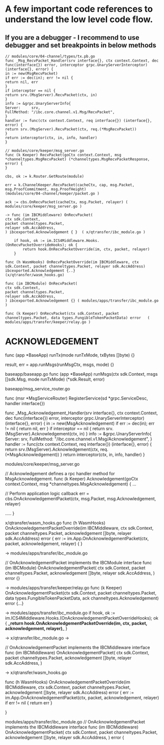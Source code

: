 # A few important code references to understand the low level code flow. 

## If you are a debugger - I recommend to use debugger and set breakpoints in below methods 

```golang
// modules/core/04-channel/types/tx.pb.go 
func _Msg_RecvPacket_Handler(srv interface{}, ctx context.Context, dec func(interface{}) error, interceptor grpc.UnaryServerInterceptor) (interface{}, error) {
in := new(MsgRecvPacket)
if err := dec(in); err != nil {
return nil, err
}
if interceptor == nil {
return srv.(MsgServer).RecvPacket(ctx, in)
}
info := &grpc.UnaryServerInfo{
Server:     srv,
FullMethod: "/ibc.core.channel.v1.Msg/RecvPacket",
}
handler := func(ctx context.Context, req interface{}) (interface{}, error) {
return srv.(MsgServer).RecvPacket(ctx, req.(*MsgRecvPacket))
}
return interceptor(ctx, in, info, handler)
}
```

```golang 
// modules/core/keeper/msg_server.go
func (k Keeper) RecvPacket(goCtx context.Context, msg *channeltypes.MsgRecvPacket) (*channeltypes.MsgRecvPacketResponse, error) {
}
```

```
cbs, ok := k.Router.GetRoute(module)
```

```
err = k.ChannelKeeper.RecvPacket(cacheCtx, cap, msg.Packet, msg.ProofCommitment, msg.ProofHeight)
(modules/core/04-channel/keeper/packet.go )

ack := cbs.OnRecvPacket(cacheCtx, msg.Packet, relayer) ( modules/core/keeper/msg_server.go ) 
```

```
-> func (im IBCMiddleware) OnRecvPacket(
ctx sdk.Context,
packet channeltypes.Packet,
relayer sdk.AccAddress,
) ibcexported.Acknowledgement { }  ( x/qtransfer/ibc_module.go )

```

```
	if hook, ok := im.ICS4Middleware.Hooks.(OnRecvPacketOverrideHooks); ok {
		return hook.OnRecvPacketOverride(im, ctx, packet, relayer)
	}

func (h WasmHooks) OnRecvPacketOverride(im IBCMiddleware, ctx sdk.Context, packet channeltypes.Packet, relayer sdk.AccAddress) ibcexported.Acknowledgement {..}
(x/qtransfer/wasm_hooks.go)

```

```
func (im IBCModule) OnRecvPacket(
ctx sdk.Context,
packet channeltypes.Packet,
relayer sdk.AccAddress,
) ibcexported.Acknowledgement {} ( modules/apps/transfer/ibc_module.go )  

```
```
func (k Keeper) OnRecvPacket(ctx sdk.Context, packet channeltypes.Packet, data types.FungibleTokenPacketData) error   ( modules/apps/transfer/keeper/relay.go )
```

# ACKNOWLEDGEMENT 


func (app *BaseApp) runTx(mode runTxMode, txBytes []byte) {}

result, err = app.runMsgs(runMsgCtx, msgs, mode) {}


baseapp/baseapp.go
func (app *BaseApp) runMsgs(ctx sdk.Context, msgs []sdk.Msg, mode runTxMode) (*sdk.Result, error)



baseapp/msg_service_router.go 

func (msr *MsgServiceRouter) RegisterService(sd *grpc.ServiceDesc, handler interface{})




func _Msg_Acknowledgement_Handler(srv interface{}, ctx context.Context, dec func(interface{}) error, interceptor grpc.UnaryServerInterceptor) (interface{}, error) {
in := new(MsgAcknowledgement)
if err := dec(in); err != nil {
return nil, err
}
if interceptor == nil {
return srv.(MsgServer).Acknowledgement(ctx, in)
}
info := &grpc.UnaryServerInfo{
Server:     srv,
FullMethod: "/ibc.core.channel.v1.Msg/Acknowledgement",
}
handler := func(ctx context.Context, req interface{}) (interface{}, error) {
return srv.(MsgServer).Acknowledgement(ctx, req.(*MsgAcknowledgement))
}
return interceptor(ctx, in, info, handler)
}


modules/core/keeper/msg_server.go

// Acknowledgement defines a rpc handler method for MsgAcknowledgement.
func (k Keeper) Acknowledgement(goCtx context.Context, msg *channeltypes.MsgAcknowledgement) {
...


// Perform application logic callback
err = cbs.OnAcknowledgementPacket(ctx, msg.Packet, msg.Acknowledgement, relayer)

.....
}

x/qtransfer/wasm_hooks.go 
func (h WasmHooks) OnAcknowledgementPacketOverride(im IBCMiddleware, ctx sdk.Context, packet channeltypes.Packet, acknowledgement []byte, relayer sdk.AccAddress) error {
err := im.App.OnAcknowledgementPacket(ctx, packet, acknowledgement, relayer) {
}

->
modules/apps/transfer/ibc_module.go 

// OnAcknowledgementPacket implements the IBCModule interface
func (im IBCModule) OnAcknowledgementPacket(
ctx sdk.Context,
packet channeltypes.Packet,
acknowledgement []byte,
relayer sdk.AccAddress,
) error {}

-> 
modules/apps/transfer/keeper/relay.go
func (k Keeper) OnAcknowledgementPacket(ctx sdk.Context, packet channeltypes.Packet, data types.FungibleTokenPacketData, ack channeltypes.Acknowledgement) error {...}



->
modules/apps/transfer/ibc_module.go
if hook, ok := im.ICS4Middleware.Hooks.(OnAcknowledgementPacketOverrideHooks); ok {
**_return hook.OnAcknowledgementPacketOverride(im, ctx, packet, acknowledgement, relayer)**_
}

->
x/qtransfer/ibc_module.go -> 

// OnAcknowledgementPacket implements the IBCMiddleware interface
func (im IBCMiddleware) OnAcknowledgementPacket(
ctx sdk.Context,
packet channeltypes.Packet,
acknowledgement []byte,
relayer sdk.AccAddress,
) 

->
x/qtransfer/wasm_hooks.go

func (h WasmHooks) OnAcknowledgementPacketOverride(im IBCMiddleware, ctx sdk.Context, packet channeltypes.Packet, acknowledgement []byte, relayer sdk.AccAddress) error {
err := im.App.OnAcknowledgementPacket(ctx, packet, acknowledgement, relayer)
if err != nil {
return err
}

}


modules/apps/transfer/ibc_module.go
// OnAcknowledgementPacket implements the IBCMiddleware interface
func (im IBCMiddleware) OnAcknowledgementPacket(
ctx sdk.Context,
packet channeltypes.Packet,
acknowledgement []byte,
relayer sdk.AccAddress,
) error {
